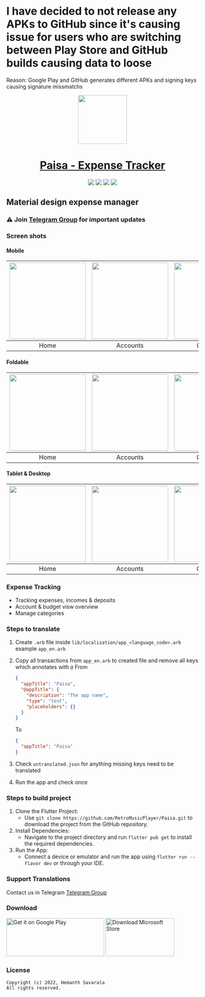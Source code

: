 # I have decided to not release any APKs to GitHub since it's causing issue for users who are switching between Play Store and GitHub builds causing data to loose
Reason: Google Play and GitHub generates different APKs and signing keys causing signature missmatchs 
<p align="center">
  <a href="https://retromusic.app">
    <img src="assets\images\icon.png" height="128">
    <h1 align="center">Paisa - Expense Tracker</h1>
  </a>
</p>
<p align="center">
 <a href="https://flutter.dev/" style="text-decoration:none" area-label="flutter">
    <img src="https://img.shields.io/badge/Platform-Flutter%203.22.2-blue">
  </a>
  <a href="https://github.com/RetroMusicPlayer/Paisa/releases/tag/v6.1.4" style="text-decoration:none" area-label="flutter">
    <img src="https://img.shields.io/badge/Version-6.1.4-orange">
  </a>
   <a href="https://play.google.com/store/apps/details?id=dev.hemanths.paisa" style="text-decoration:none" area-label="play store">
    <img src="https://img.shields.io/badge/Download-Google%20Play-green">
  </a>
  <a href="https://apps.microsoft.com/store/detail/9NQ2KR46N764?launch=true&mode=mini" style="text-decoration:none" area-label="windows">
    <img src="https://img.shields.io/badge/Download-Micrsoft%20Store-red">
  </a>
</p>
<p  align="center">
    <h2> Material design expense manager</h2>
</p>

### ⚠ Join [Telegram Group](https://t.me/app_paisa) for important updates

### Screen shots

#### Mobile

| <img src="paisa-images/flutter_01.png" width="200"/> | <img src="paisa-images/flutter_02.png" width="200"/> | <img src="paisa-images/flutter_04.png" width="200"/> | <img src="paisa-images/flutter_03.png" width="200"/> |
| :--------------------------------------------------: | :--------------------------------------------------: | :--------------------------------------------------: | :--------------------------------------------------: |
|                         Home                         |                       Accounts                       |                      Categories                      |                   Budget overview                    |

#### Foldable

| <img src="paisa-images/Screenshot_1667485291.png" width="200"/> | <img src="paisa-images/Screenshot_1667485297.png" width="200"/> | <img src="paisa-images/Screenshot_1667485299.png" width="200"/> | <img src="paisa-images/Screenshot_1667485301.png" width="200"/> |
| :-------------------------------------------------------------: | :-------------------------------------------------------------: | :-------------------------------------------------------------: | :-------------------------------------------------------------: |
|                              Home                               |                            Accounts                             |                           Categories                            |                         Budget overview                         |

#### Tablet & Desktop

| <img src="paisa-images/Screenshot_1667485280.png" width="200"/> | <img src="paisa-images/Screenshot_1667485342.png" width="200"/> | <img src="paisa-images/Screenshot_1667485319.png" width="200"/> | <img src="paisa-images/Screenshot_1667485320.png" width="200"/> |
| :-------------------------------------------------------------: | :-------------------------------------------------------------: | :-------------------------------------------------------------: | :-------------------------------------------------------------: |
|                              Home                               |                            Accounts                             |                           Categories                            |                         Budget overview                         |

### Expense Tracking

- Tracking expenses, incomes & deposits
- Account & budget visw overview
- Manage categories

### Steps to translate

1. Create `.arb` file inside `lib/localization/app_<language_code>.arb` example `app_en.arb`
2. Copy all transactions from `app_en.arb` to created file and remove all keys which annotates with `@`
   From

   ```json
   {
     "appTitle": "Paisa",
     "@appTitle": {
       "description": "The app name",
       "type": "text",
       "placeholders": {}
     }
   }
   ```

   To

   ```json
   {
     "appTitle": "Paisa"
   }
   ```

3. Check `untranslated.json` for anything missing keys need to be translated
4. Run the app and check once

### Steps to build project

1. Clone the Flutter Project:
   - Use `git clone https://github.com/RetroMusicPlayer/Paisa.git` to download the project from the GitHub repository.
2. Install Dependencies:
   - Navigate to the project directory and run `flutter pub get` to install the required dependencies.
3. Run the App:
   - Connect a device or emulator and run the app using `flutter run --flavor dev` or through your IDE.

### Support Translations

Contact us in Telegram [Telegram Group](https://t.me/app_paisa)

### Download

[<img alt='Get it on Google Play' width=256 height=100  src='https://play.google.com/intl/en_us/badges/static/images/badges/en_badge_web_generic.png'/>](https://play.google.com/store/apps/details?id=dev.hemanths.paisa&hl=en_US&pli=1&pcampaignid=pcampaignidMKT-Other-global-all-co-prtnr-py-PartBadge-Mar2515-1)
[<img  width=180 height=100 src="https://get.microsoft.com/images/en-us%20dark.svg" alt="Download Microsoft Store" />](https://apps.microsoft.com/store/detail/9NQ2KR46N764?launch=true&mode=mini)

### License

    Copyright (c) 2022, Hemanth Savarala
    All rights reserved.

